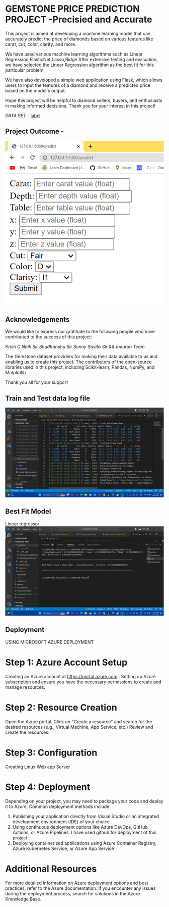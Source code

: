 
# GEMSTONE PRICE PREDICTION PROJECT -Precisied and Accurate


This project is aimed at developing a machine learning model that can accurately predict the price of diamonds based on various features like carat, cut, color, clarity, and more.

We have used various machine learning algorithms such as Linear Regression,ElasticNet,Lasso,Ridge After extensive testing and evaluation, we have selected the Linear Regression algorithm as the best fit for this particular problem.

We have also developed a simple web application using Flask, which allows users to input the features of a diamond and receive a predicted price based on the model's output.

Hope this project will be helpful to diamond sellers, buyers, and enthusiasts in making informed decisions. Thank you for your interest in this project!

 _DATA SET_ - [label](notebooks/data/Gemstone.csv)
 
## Project Outcome - 
![Alt text](Screenshot%202023-05-04%20104947.png)

## Acknowledgements
We would like to express our gratitude to the following people who have contributed to the success of this project:

_Krish C Naik Sir_
_Shudhanshu Sir_
_Sunny Savita Sir_
_&& Ineuron Team_

The Gemstone dataset providers for making their data available to us and enabling us to create this project.
The contributors of the open-source libraries used in this project, including Scikit-learn, Pandas, NumPy, and Matplotlib

Thank you all for your support 

## Train and Test data log file
![Alt text](Screenshot%20(36).png)

## Best Fit Model 
Linear regressor -
![Alt text](Screenshot%20(35).png)

## Deployment
USING MICROSOFT AZURE DEPLOYMENT
# Step 1: Azure Account Setup
Creating an Azure account at https://portal.azure.com .
Setting up Azure subscription and ensure you have the necessary permissions to create and manage resources.
# Step 2: Resource Creation
Open the Azure portal.
Click on "Create a resource" and search for the desired resources (e.g., Virtual Machine, App Service, etc.) 
Review and create the resources.
# Step 3: Configuration
 Creating Linux Web app Server 
# Step 4: Deployment
Depending on your project, you may need to package your code and deploy it to Azure. Common deployment methods include:
1. Publishing your application directly from Visual Studio or an integrated development environment (IDE) of your choice.
2. Using continuous deployment options like Azure DevOps, GitHub Actions, or Azure Pipelines. I have used github for deployment of this project 
3. Deploying containerized applications using Azure Container Registry, Azure Kubernetes Service, or Azure App Service 
# Additional Resources
 For more detailed information on Azure deployment options and best practices, refer to the Azure documentation.
 If you encounter any issues during the deployment process, search for solutions in the Azure Knowledge Base.
 




